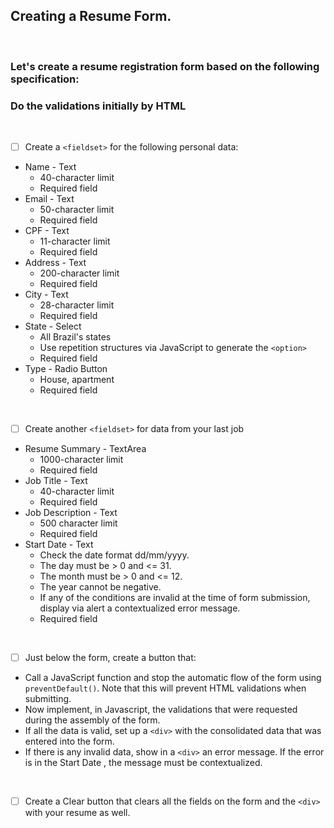 ## Creating a Resume Form.
<br>

### Let's create a resume registration form based on the following specification:
### Do the validations initially by HTML
<br>

- [ ] Create a `<fieldset>` for the following personal data:
* Name - Text
  * 40-character limit
  * Required field
* Email - Text
  * 50-character limit
  * Required field
* CPF - Text
  * 11-character limit
  * Required field
* Address - Text
  * 200-character limit
  * Required field
* City - Text
  * 28-character limit
  * Required field
* State - Select
  * All Brazil's states
  * Use repetition structures via JavaScript to generate the `<option>`
  * Required field
* Type - Radio Button
  * House, apartment
  * Required field
<br>

- [ ] Create another `<fieldset>` for data from your last job
* Resume Summary - TextArea
  * 1000-character limit
  * Required field
* Job Title - Text 
  * 40-character limit
  * Required field
* Job Description - Text
  * 500 character limit
  * Required field
* Start Date - Text
  * Check the date format dd/mm/yyyy.
  * The day must be > 0 and <= 31.
  * The month must be > 0 and <= 12.
  * The year cannot be negative.
  * If any of the conditions are invalid at the time of form submission, display via alert a contextualized error message.
  * Required field
<br>

- [ ] Just below the form, create a button that:
* Call a JavaScript function and stop the automatic flow of the form using `preventDefault()`. Note that this will prevent HTML validations when submitting.
* Now implement, in Javascript, the validations that were requested during the assembly of the form.
* If all the data is valid, set up a `<div>` with the consolidated data that was entered into the form.
* If there is any invalid data, show in a `<div>` an error message. If the error is in the Start Date , the message must be contextualized.
<br>

- [ ] Create a Clear button that clears all the fields on the form and the `<div>` with your resume as well.